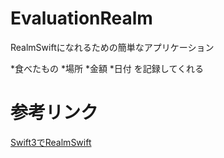 # EvaluationRealm

RealmSwiftになれるための簡単なアプリケーション

*食べたもの
*場所
*金額
*日付
を記録してくれる

# 参考リンク
[Swift3でRealmSwift](http://qiita.com/koji-nishida/items/99efb572ef7d809bb2c1 "")
